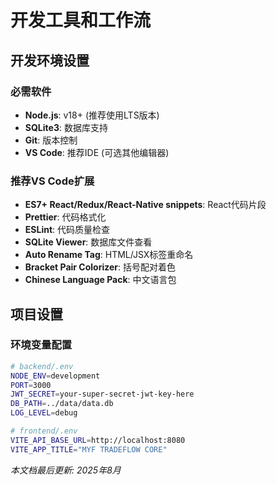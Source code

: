 # 开发工具和工作流

## 开发环境设置

### 必需软件
- **Node.js**: v18+ (推荐使用LTS版本)
- **SQLite3**: 数据库支持
- **Git**: 版本控制
- **VS Code**: 推荐IDE (可选其他编辑器)

### 推荐VS Code扩展
- **ES7+ React/Redux/React-Native snippets**: React代码片段
- **Prettier**: 代码格式化
- **ESLint**: 代码质量检查
- **SQLite Viewer**: 数据库文件查看
- **Auto Rename Tag**: HTML/JSX标签重命名
- **Bracket Pair Colorizer**: 括号配对着色
- **Chinese Language Pack**: 中文语言包

## 项目设置

### 环境变量配置
```bash
# backend/.env
NODE_ENV=development
PORT=3000
JWT_SECRET=your-super-secret-jwt-key-here
DB_PATH=../data/data.db
LOG_LEVEL=debug

# frontend/.env
VITE_API_BASE_URL=http://localhost:8080
VITE_APP_TITLE="MYF TRADEFLOW CORE"
```

*本文档最后更新: 2025年8月*
